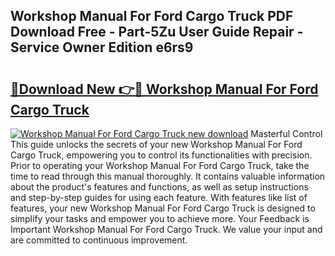 ## Workshop Manual For Ford Cargo Truck PDF Download Free - Part-5Zu User Guide Repair - Service Owner Edition e6rs9

# <h2><a href="http://bc84245.oget.top/?id=Workshop+Manual+For+Ford+Cargo+Truck">🔗Download New 👉🔴 Workshop Manual For Ford Cargo Truck</a></h2>

[![Workshop Manual For Ford Cargo Truck new download](https://i.imgur.com/5g1atiW.png)](http://bc84245.oget.top/?id=Workshop+Manual+For+Ford+Cargo+Truck)
Masterful Control This guide unlocks the secrets of your new Workshop Manual For Ford Cargo Truck, empowering you to control its functionalities with precision. Prior to operating your Workshop Manual For Ford Cargo Truck, take the time to read through this manual thoroughly. It contains valuable information about the product's features and functions, as well as setup instructions and step-by-step guides for using each feature. With features like list of features, your new Workshop Manual For Ford Cargo Truck is designed to simplify your tasks and empower you to achieve more. Your Feedback is Important Workshop Manual For Ford Cargo Truck. We value your input and are committed to continuous improvement.

